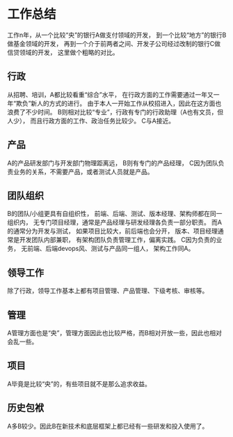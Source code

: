 # 工作总结

工作n年，从一个比较“央”的银行A做支付领域的开发，
到一个比较“地方”的银行B做基金领域的开发，
再到一个介于前两者之间、开发子公司经过改制的银行C做信贷领域的开发，
这里做个粗略的对比。

## 行政

从招聘、培训，A都比较看重“综合”水平，
在行政方面的工作需要通过一年又一年“欺负”新人的方式的进行。
由于本人一开始工作从校招进入，因此在这方面也浪费了不少时间。
B则相对比较“专业”，行政有专门的行政助理（A也有文员，但人少），
而且行政方面的工作、政治任务比较少。
C与A接近。

## 产品

A的产品研发部门与开发部门物理距离远，
B则有专门的产品经理，
C因为团队负责业务的关系，不需要产品，或者测试人员就是产品。

## 团队组织

B的团队/小组更具有自组织性，
前端、后端、测试、版本经理、架构师都在同一组织内，
无专门项目经理，通常是产品经理与研发经理各负责一部分职责。
而A的通常分为开发与测试，
如果项目比较大，前后端也会分开，
版本、项目经理通常是开发团队内部兼职，
有架构团队负责管理工作，偏离实践。
C因为负责的业务，
无前端、后端devops风、测试与产品同一组人，
架构工作同A。

## 领导工作

除了行政，领导工作基本上都有项目管理、产品管理、下级考核、审核等。

## 管理

A管理方面也是“央”，管理方面因此也比较严格，而B相对开放一些，因此也相对会乱一些。

## 项目

A毕竟是比较“央”的，有些项目就不是那么追求收益。

## 历史包袱

A多B较少。因此B在新技术和底层框架上都已经有一些研发和投入使用了。

